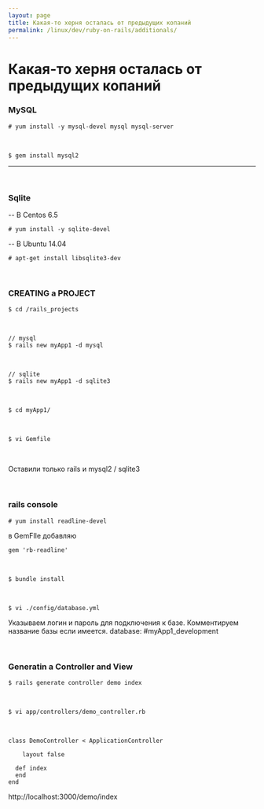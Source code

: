 ```yaml
---
layout: page
title: Какая-то херня осталась от предыдущих копаний
permalink: /linux/dev/ruby-on-rails/additionals/
---
```



# Какая-то херня осталась от предыдущих копаний


### MySQL

    # yum install -y mysql-devel mysql mysql-server

<br/>

    $ gem install mysql2

-----

<br/>

### Sqlite


-- В Centos 6.5

    # yum install -y sqlite-devel

-- В Ubuntu 14.04

    # apt-get install libsqlite3-dev


<br/>

### CREATING a PROJECT

    $ cd /rails_projects

<br/>

    // mysql
    $ rails new myApp1 -d mysql

<br/>

    // sqlite
    $ rails new myApp1 -d sqlite3

<br/>

    $ cd myApp1/

<br/>

    $ vi Gemfile

<br/>

Оставили только rails и mysql2 / sqlite3



<br/>

### rails console

    # yum install readline-devel

в GemFIle добавляю

    gem 'rb-readline'

<br/>

    $ bundle install


<br/>

    $ vi ./config/database.yml

Указываем логин и пароль для подключения к базе.
Комментируем название базы если имеется.
database: #myApp1_development



<br/>

### Generatin a Controller and View


    $ rails generate controller demo index

<br/>

    $ vi app/controllers/demo_controller.rb

<br/>

    class DemoController < ApplicationController

        layout false

      def index
      end
    end


http://localhost:3000/demo/index
